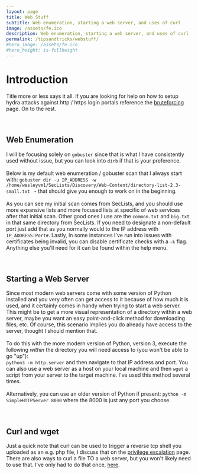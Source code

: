 ```yaml
---
layout: page
title: Web Stuff
subtitle: Web enumeration, starting a web server, and uses of curl
image: /assets/fe.ico
description: Web enumeration, starting a web server, and uses of curl
permalink: /tipsandtricks/webstuff/
#hero_image: /assets/fe.ico
#hero_height: is-fullheight
---
```


# Introduction
Title more or less says it all. If you are looking for help on how to setup hydra attacks against http / https login portals reference the [bruteforcing](/tipsandtricks/bruteforcing/) page. On to the rest.
<br><br><br>
## Web Enumeration
I will be focusing solely on `gobuster` since that is what I have consistently used without issue, but you can look into `dirb` if that is your preference.
<br><br>
Below is my default web enumeration / gobuster scan that I always start with: `gobuster dir -u IP_ADDRESS -w /home/wesleyvm1/SecLists/Discovery/Web-Content/directory-list-2.3-small.txt ` - that should give you enough to work on in the beginning.<br><br>
As you can see my initial scan comes from SecLists, and you should use more expansive lists and more focused lists at specific of web services after that initial scan. Other good ones I use are the `common.txt` and `big.txt` in that same directory from SecLists. If you need to designate a non-default port just add that as you normally would to the IP address with `IP_ADDRESS:Port#`. Lastly, in some instances I've run into issues with certificates being invalid, you can disable certificate checks with a `-k` flag. Anything else you'll need for it can be found within the help menu.
<br><br><br>
## Starting a Web Server
Since most modern web servers come with some version of Python installed and you very often can get access to it because of how much it is used, and it certainly comes in handy when trying to start a web server. This might be to get a more visual representation of a directory within a web server, maybe you want an easy point-and-click method for downloading files, etc. Of course, this scenario implies you do already have access to the server, thought I should mention that.<br><br>
To do this with the more modern version of Python, version 3, execute the following _within_ the directory you will need access to (you won't be able to go "up"):<br>
`python3 -m http.server` and then navigate to that IP address and port. You can also use a web server as a host on your local machine and then `wget` a script from your server to the target machine. I've used this method several times.
<br><br>
Alternatively, you can use an older version of Python if present:
`python -m SimpleHTTPServer 8000` where the 8000 is just any port you choose.
<br><br><br>
## Curl and wget
Just a quick note that curl can be used to trigger a reverse tcp shell you uploaded as an e.g. php file, I discuss that on the [privilege escalation](/tipsandtricks/privilegeescalation/) page.
There are also ways to curl a file TO a web server, but you won't likely need to use that. I've only had to do that once, [here](/thm/2022/05/26/Dav.html).
<br>
